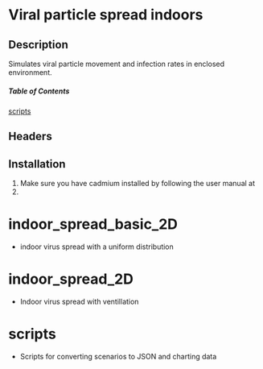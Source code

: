# Viral particle spread indoors

## Description 
Simulates viral particle movement and infection rates in enclosed environment.

##### Table of Contents  
[scripts](#scripts)  

## Headers

## Installation
1. Make sure you have cadmium installed by following the user manual at 
2. 
# indoor_spread_basic_2D
- indoor virus spread with a uniform distribution

# indoor_spread_2D
- Indoor virus spread with ventillation 























# scripts 
- Scripts for converting scenarios to JSON and charting data
